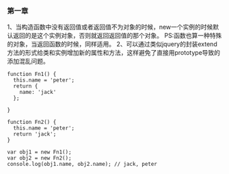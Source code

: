 ### 第一章 ###
1、当构造函数中没有返回值或者返回值不为对象的时候，new一个实例的时候默认返回的是这个实例对象，否则就返回返回值的那个对象。
PS:函数也算一种特殊的对象，当返回函数的时候，同样适用。
2、可以通过类似jquery的封装extend方法的形式给类和实例增加新的属性和方法，这样避免了直接用prototype导致的添加混乱问题。
```
function Fn1() {
  this.name = 'peter';
  return {
    name: 'jack'
  };

}

function Fn2() {
  this.name = 'peter';
  return 'jack';
}

var obj1 = new Fn1();
var obj2 = new Fn2();
console.log(obj1.name, obj2.name); // jack, peter
```
